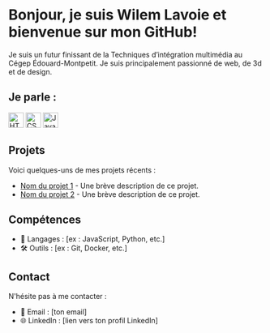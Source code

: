 # Bonjour, je suis Wilem Lavoie et bienvenue sur mon GitHub!

Je suis un futur finissant de la Techniques d’intégration multimédia au 
Cégep Édouard-Montpetit. Je suis principalement passionné de web, de 3d et de design.

## Je parle :
<img src="https://simpleicons.org/icons/html5.svg" fill="#EEECE1" alt="HTML" width="30" height="30" />
<img src="https://simpleicons.org/icons/css3.svg" alt="CSS" width="30" height="30" />
<img src="https://simpleicons.org/icons/javascript.svg" alt="JavaScript" width="30" height="30" />




## Projets
Voici quelques-uns de mes projets récents :
- [Nom du projet 1](lien) - Une brève description de ce projet.
- [Nom du projet 2](lien) - Une brève description de ce projet.
  
## Compétences
- 🔧 Langages : [ex : JavaScript, Python, etc.]
- 🛠️ Outils : [ex : Git, Docker, etc.]

## Contact
N'hésite pas à me contacter :
- 📧 Email : [ton email]
- 🌐 LinkedIn : [lien vers ton profil LinkedIn]

